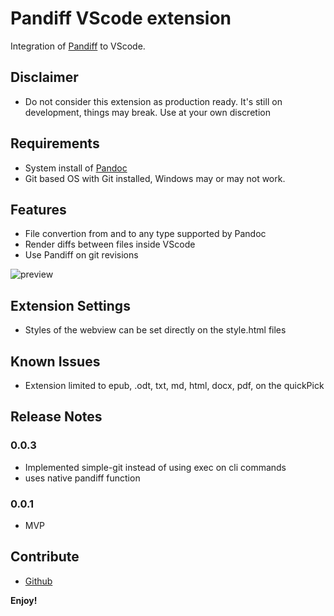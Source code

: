 # Pandiff VScode extension

Integration of [Pandiff](https://github.com/davidar/pandiff) to VScode.

## Disclaimer

- Do not consider this extension as production ready. It's still on development, things may break. Use at your own discretion

## Requirements

- System install of [Pandoc](https://pandoc.org/installing.html)
- Git based OS with Git installed, Windows may or may not work.

## Features

- File convertion from and to any type supported by Pandoc
- Render diffs between files inside VScode
- Use Pandiff on git revisions


![preview](https://raw.githubusercontent.com/carafelix/pandiff-vscode/main/img/gateway.gif)


## Extension Settings

- Styles of the webview can be set directly on the style.html files

## Known Issues

- Extension limited to epub, .odt, txt, md, html, docx, pdf, on the quickPick


## Release Notes

### 0.0.3

- Implemented simple-git instead of using exec on cli commands
- uses native pandiff function
### 0.0.1

- MVP

## Contribute

* [Github](https://github.com/carafelix/pandiff-vscode)

**Enjoy!**

